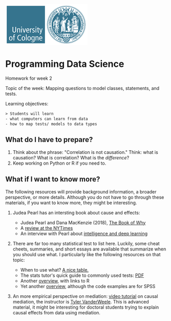 ![uzk_logo](../uzk.png)

# Programming Data Science

Homework for week 2

Topic of the week: Mapping questions to model classes, statements, and tests.

Learning objectives:

```text
> Students will learn 
- what computers can learn from data
- how to map tests/ models to data types 
```

## What do I have to prepare?

1. Think about the phrase: "Correlation is not causation." Think: what is causation? What is correlation? What is the _difference_?
2. Keep working on Python or R if you need to.

## What if I want to know more?

The following resources will provide background information, a broader perspective, or more details. Although you do not have to go through these materials, if you want to know more, they might be interesting.

1. Judea Pearl has an intersting book about cause and effects:

   * Judea Pearl and Dana MacKenzie (2018), [The Book of Why](http://bayes.cs.ucla.edu/WHY/)
   * A [review at the NYTimes](https://www.nytimes.com/2018/06/01/business/dealbook/review-the-book-of-why-examines-the-science-of-cause-and-effect.html)
   * An interview with Pearl about [intelligence and deep learning](https://www.quantamagazine.org/to-build-truly-intelligent-machines-teach-them-cause-and-effect-20180515/)

2. There are far too many statistical test to list here. Luckily, some cheat cheets, summaries, and short essays are available that summarize when you should use what. I particularly like the following resources on that topic: 

    * When to use what? [A nice table.](https://towardsdatascience.com/demystifying-statistical-analysis-1-a-handy-cheat-sheet-b6229bf992cf)
    * The stats tutor's quick guide to commonly used tests: [PDF](http://www.statstutor.ac.uk/resources/uploaded/tutorsquickguidetostatistics.pdf)
    * Another [overview](https://stats.idre.ucla.edu/other/mult-pkg/whatstat/), with links to R
    * Yet another [overview](https://www.methodenberatung.uzh.ch/de/datenanalyse_spss.html), although the code examples are for SPSS

3. An more empirical perspective on mediation: [video tutorial](https://www.youtube.com/watch?v=EI5y6pV87-Q) on causal mediation, the instructor is [Tyler VanderWeele](https://www.hsph.harvard.edu/tyler-vanderweele/). This is advanced material, it might be interesting for doctoral students trying to explain causal effects from data using mediation.
